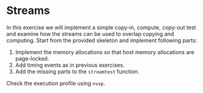 # Streams

In this exercise we will implement a simple copy-in, compute, copy-out test and
examine how the streams can be used to overlap copying and computing. Start
from the provided skeleton and implement following parts:

1. Implement the memory allocations so that host memory allocations are page-locked.
2. Add timing events as in previous exercises.
3. Add the missing parts to the `streamtest` function.

Check the execution profile using `nvvp`.
